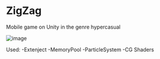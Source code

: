 # ZigZag 
Mobile game on Unity in the genre hypercasual

![image](https://user-images.githubusercontent.com/42466181/111691327-41038900-883f-11eb-81f0-bc257ac9295a.png)

Used:
-Extenject
-MemoryPool
-ParticleSystem
-CG Shaders

